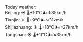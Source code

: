 Today weather:  
Beijing: ☀️   🌡️+10°C 🌬️↓35km/h  
Tianjin: ☀️   🌡️+9°C 🌬️↘31km/h  
Shijiazhuang: ☀️   🌡️+18°C 🌬️↘27km/h  
Tangshan: ☀️   🌡️+11°C 🌬️↘35km/h  
